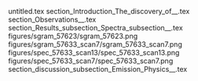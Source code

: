 untitled.tex
section_Introduction_The_discovery_of__.tex
section_Observations__.tex
section_Results_subsection_Spectra_subsection__.tex
figures/sgram_57623/sgram_57623.png
figures/sgram_57633_scan7/sgram_57633_scan7.png
figures/spec_57633_scan13/spec_57633_scan13.png
figures/spec_57633_scan7/spec_57633_scan7.png
section_discussion_subsection_Emission_Physics__.tex
